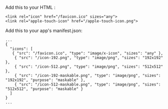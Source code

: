 Add this to your HTML <head>:

    <link rel="icon" href="/favicon.ico" sizes="any">
    <link rel="apple-touch-icon" href="/apple-touch-icon.png">

Add this to your app's manifest.json:

    ...
    {
      "icons": [
       { "src": "/favicon.ico", "type": "image/x-icon", "sizes": "any" },
        { "src": "/icon-192.png", "type": "image/png", "sizes": "192x192" },
        { "src": "/icon-512.png", "type": "image/png", "sizes": "512x512" },
        { "src": "/icon-192-maskable.png", "type": "image/png", "sizes": "192x192", "purpose": "maskable" },
        { "src": "/icon-512-maskable.png", "type": "image/png", "sizes": "512x512", "purpose": "maskable" }
      ]
    }
    ...
